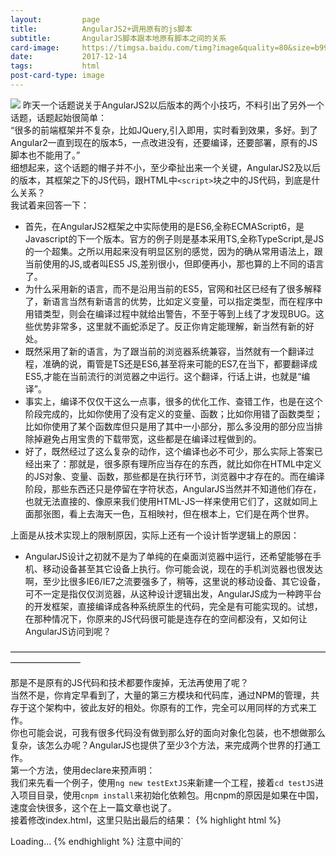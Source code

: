 ```yaml
---
layout:         page
title:          AngularJS2+调用原有的js脚本
subtitle:       AngularJS脚本跟本地原有脚本之间的关系
card-image:     https://timgsa.baidu.com/timg?image&quality=80&size=b9999_10000&sec=1513315573892&di=9458085c39f14f85134039e992199711&imgtype=0&src=http%3A%2F%2Fpic.58pic.com%2F58pic%2F17%2F61%2F05%2F556d6c669b2a6_1024.jpg
date:           2017-12-14
tags:           html
post-card-type: image
---
```

![](https://timgsa.baidu.com/timg?image&quality=80&size=b9999_10000&sec=1513315573892&di=9458085c39f14f85134039e992199711&imgtype=0&src=http%3A%2F%2Fpic.58pic.com%2F58pic%2F17%2F61%2F05%2F556d6c669b2a6_1024.jpg)
昨天一个话题说关于AngularJS2以后版本的两个小技巧，不料引出了另外一个话题，话题起始很简单：  
“很多的前端框架并不复杂，比如JQuery,引入即用，实时看到效果，多好。到了Angular2一直到现在的版本5，一点改进没有，还要编译，还要部署，原有的JS脚本也不能用了。”  
细想起来，这个话题的帽子并不小，至少牵扯出来一个关键，AngularJS2及以后的版本，其框架之下的JS代码，跟HTML中`<script>`块之中的JS代码，到底是什么关系？  
我试着来回答一下：
* 首先，在AngularJS2框架之中实际使用的是ES6,全称ECMAScript6，是Javascript的下一个版本。官方的例子则是基本采用TS,全称TypeScript,是JS的一个超集。之所以用起来没有明显区别的感觉，因为的确从常用语法上，跟当前使用的JS,或者叫ES5 JS,差别很小，但即便再小，那也算的上不同的语言了。
* 为什么采用新的语言，而不是沿用当前的ES5，官网和社区已经有了很多解释了，新语言当然有新语言的优势，比如定义变量，可以指定类型，而在程序中用错类型，则会在编译过程中就给出警告，不至于等到上线了才发现BUG。这些优势非常多，这里就不画蛇添足了。反正你肯定能理解，新当然有新的好处。
* 既然采用了新的语言，为了跟当前的浏览器系统兼容，当然就有一个翻译过程，准确的说，甭管是TS还是ES6,甚至将来可能的ES7,在当下，都要翻译成ES5,才能在当前流行的浏览器之中运行。这个翻译，行话上讲，也就是“编译”。
* 事实上，编译不仅仅干这么一点事，很多的优化工作、查错工作，也是在这个阶段完成的，比如你使用了没有定义的变量、函数；比如你用错了函数类型；比如你使用了某个函数库但只是用了其中一小部分，那么多没用的部分应当排除掉避免占用宝贵的下载带宽，这些都是在编译过程做到的。
* 好了，既然经过了这么复杂的动作，这个编译也必不可少，那么实际上答案已经出来了：那就是，很多原有理所应当存在的东西，就比如你在HTML中定义的JS对象、变量、函数，那些都是在执行环节，浏览器中才存在的。而在编译阶段，那些东西还只是停留在字符状态，AngularJS当然并不知道他们存在，也就无法直接的、像原来我们使用HTML-JS一样来使用它们了，这就如同上面那张图，看上去海天一色，互相映衬，但在根本上，它们是在两个世界。

上面是从技术实现上的限制原因，实际上还有一个设计哲学逻辑上的原因：
* AngularJS设计之初就不是为了单纯的在桌面浏览器中运行，还希望能够在手机、移动设备甚至其它设备上执行。你可能会说，现在的手机浏览器也很发达啊，至少比很多IE6/IE7之流要强多了，稍等，这里说的移动设备、其它设备，可不一定是指仅仅浏览器，从这种设计逻辑出发，AngularJS成为一种跨平台的开发框架，直接编译成各种系统原生的代码，完全是有可能实现的。试想，在那种情况下，你原来的JS代码很可能是连存在的空间都没有，又如何让AngularJS访问到呢？

————————————————————————————————————————————

那是不是原有的JS代码和技术都要作废掉，无法再使用了呢？  
当然不是，你肯定早看到了，大量的第三方模块和代码库，通过NPM的管理，共存于这个架构中，彼此友好的相处。你原有的工作，完全可以用同样的方式来工作。  
你也可能会说，可我有很多代码没有做到那么好的面向对象化包装，也不想做那么复杂，该怎么办呢？AngularJS也提供了至少3个方法，来完成两个世界的打通工作。  
第一个方法，使用declare来预声明：  
我们来先看一个例子，使用`ng new testExtJS`来新建一个工程，接着`cd testJS`进入项目目录，使用`cnpm install`来初始化依赖包。用cnpm的原因是如果在中国，速度会快很多，这个在上一篇文章也说了。  
接着修改index.html，这里只贴出最后的结果：
{% highlight html %}
<head>
    <meta charset="utf-8">
    <title>TestExtJs</title>
    <base href="/">
    <meta name="viewport" content="width=device-width, initial-scale=1">
    <link rel="icon" type="image/x-icon" href="favicon.ico">
</head>
<body>
<script>
	var webGlObject = (function() {
	    return {
	        init: function() {
	            alert('webGlObject initialized');
	        }
	    }
	})(webGlObject || {})	
</script>
    <app-root>Loading...</app-root>
</body>

</html>
{% endhighlight %}
注意中间的`<script>`块是我们增加的部分，来模拟我们在html本地已经有了一段js代码。  
然后在app.component.ts中增加声明和调用的部分：  
```ts
import { Component } from '@angular/core';

declare var webGlObject: any;

@Component({
  selector: 'app-root',
  templateUrl: './app.component.html',
  styleUrls: ['./app.component.css']
})
export class AppComponent {
  title = 'app works!';
  constructor() {
    this.title="constructor works!"
    webGlObject.init();
  }

}
```
注意上面代码中的declare声明，和下面添加的constructor构造函数和其中对js对象的调用。  
declare的意思就是告诉AngularJS，相信我，虽然现在你看不到对象webGlObject，但相信我，或早或晚，反正你一定会看到它的存在的，你正常编译、正常执行就好啦。当然这里的潜台词和副作用就是：诺，AngularJS,这部分代码我负责啦，你不用管它的对错，反正错了我也不会怪你。    
使用这种方法，类似上一篇文章的问题，你也完全可以声明一个window对象，然后直接访问其中的userAgent:  
```ts
	...
declare var window:any;
	...
    console.log(window.navigator.userAgent);
```
问题又来了，既然直接能访问到window对象，那还用什么ng4-device-detector组件，直接从userAgent中判断设备类型不好吗？  
这就牵涉到我上面解释的最后一条，将来这段AngularJS代码，很可能不是运行在一个浏览器，其中可能根本没有window/document对象，那时候，这段代码就出错了。当然你可能会说，不不不，我就是在浏览器运行，不考虑别的。OK,我也不较劲，你当我没说，你完全可以就这么用。  
但是比较规范的办法，应当是把window对象以及你需要的其它类似对象，写成一个服务，然后注入到app.component之中，这样，即便将来运行环境有变化，只修改服务部分代码，你的主程序完全可以不用修改。  
落实到代码，大致是这样，首先把window对象包装成一个服务：  
```ts
import { Injectable } from '@angular/core';

function _window() : any {
   // return the global native browser window object
   return window;
}

@Injectable()
export class WindowRef {
   get nativeWindow() : any {
      return _window();
   }
}
```
注册到provider:
```ts
import { WindowRef } from './WindowRef';

...

@NgModule({
    ...
    providers: [ WindowRef ]
})
export class AppModule{}
```
在需要的组件中，引用这个服务，然后就可以使用了：
```ts
...
import { WindowRef } from './WindowRef';
...
@Component({...})
class MyComponent {
...
    constructor(private winRef: WindowRef) {
        // 得到window对象
        console.log('Native window obj', winRef.nativeWindow);
    }
...
}
```
我得承认，这样是麻烦了不少，不过规范、可复用的代码，本身的确就多了很多限制。  
参考资料：<https://juristr.com/blog/2016/09/ng2-get-window-ref/>

————————————————————————————————————————————

AngularJS也一直在努力，尽力弥合这种鸿沟，其中HostListener和HostBinding就是具体的两个实现，也是我们开始所说的3个方法中的后两个。  
HostListener 是属性装饰器，用来为宿主元素添加事件监听，这个行为表示html端某个元素的事件，产生到达TS脚本的调用动作。比如：
```ts
import { Directive, HostListener } from '@angular/core';

@Directive({
    selector: 'button[counting]'
})
class CountClicks {
    numberOfClicks = 0;

    @HostListener('click', ['$event.target'])
    onClick(btn: HTMLElement) {
        console.log('button', btn, 'number of clicks:', this.numberOfClicks++);
    }
}
```
使用counting装饰的button按钮，每次点击，都会产生一次计数行为，并且打印到控制的日志中去。  
HostBinding 是属性装饰器，用来动态设置宿主元素的属性值，这个跟上面的动作相反，表示首先标记在html某元素的某属性，然后在TS脚本端，对这个属性进行设置、赋值。比如：
```ts
import { Directive, HostBinding, HostListener } from '@angular/core';

@Directive({
    selector: '[exeButtonPress]'
})
export class ExeButtonPress {
    @HostBinding('attr.role') role = 'button';
    @HostBinding('class.pressed') isPressed: boolean;

    @HostListener('mousedown') hasPressed() {
        this.isPressed = true;
    }
    @HostListener('mouseup') hasReleased() {
        this.isPressed = false;
    }
}
```
上面的代码表示，如果某个html元素用exeButtonPress属性修饰之后，会有一个.pressed属性，可以监控到鼠标按下、抬起的事件，这表现了html元素到ts端双向的互动。  
HostListener和HostBinding有一个简写的形式host,如下所示：
```ts
import { Directive, HostListener } from '@angular/core';

@Directive({
    selector: '[exeButtonPress]',
    host: {
      'role': 'button',
      '[class.pressed]': 'isPressed'
    }
})
export class ExeButtonPress {
    isPressed: boolean;

    @HostListener('mousedown') hasPressed() {
        this.isPressed = true;
    }
    @HostListener('mouseup') hasReleased() {
        this.isPressed = false;
    }
}
```
看看，跟上一篇中快捷键绑定的方法很相似了？  
这一部分的代码使用了<https://segmentfault.com/a/1190000008878888>的资料，这篇文章写的很细致，想详细了解的建议及早阅读。


